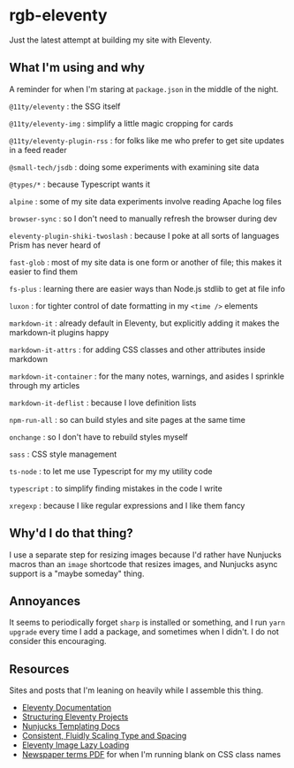 # rgb-eleventy

Just the latest attempt at building my site with Eleventy.

## What I'm using and why

A reminder for when I'm staring at `package.json` in the middle of the night.


`@11ty/eleventy`
: the SSG itself

`@11ty/eleventy-img`
: simplify a little magic cropping for cards

`@11ty/eleventy-plugin-rss`
: for folks like me who prefer to get site updates in a feed reader

`@small-tech/jsdb`
: doing some experiments with examining site data

`@types/*`
: because Typescript wants it

`alpine`
: some of my site data experiments involve reading Apache log files

`browser-sync`
: so I don't need to manually refresh the browser during dev

`eleventy-plugin-shiki-twoslash`
: because I poke at all sorts of languages Prism has never heard of

`fast-glob`
: most of my site data is one form or another of file; this makes it easier to find them

`fs-plus`
: learning there are easier ways than Node.js stdlib to get at file info

`luxon`
: for tighter control of date formatting in my `<time />` elements

`markdown-it`
: already default in Eleventy, but explicitly adding it makes the markdown-it plugins happy

`markdown-it-attrs`
: for adding CSS classes and other attributes inside markdown

`markdown-it-container`
: for the many notes, warnings, and asides I sprinkle through my articles

`markdown-it-deflist`
: because I love definition lists

`npm-run-all`
: so can build styles and site pages at the same time

`onchange`
: so I don't have to rebuild styles myself

`sass`
: CSS style management

`ts-node`
: to let me use Typescript for my my utility code

`typescript`
: to simplify finding mistakes in the code I write

`xregexp`
: because I like regular expressions and I like them fancy

## Why'd I do that thing?

I use a separate step for resizing images because I'd rather have Nunjucks
macros than an `image` shortcode that resizes images, and Nunjucks async
support is a "maybe someday" thing.

## Annoyances

It seems to periodically forget `sharp` is installed or something, and I run
`yarn upgrade` every time I add a package, and sometimes when I didn't. I do
not consider this encouraging.

## Resources

Sites and posts that I'm leaning on heavily while I assemble this thing.

- [Eleventy Documentation](https://www.11ty.dev/docs/)
- [Structuring Eleventy
  Projects](https://www.webstoemp.com/blog/eleventy-projects-structure/)
- [Nunjucks Templating
  Docs](https://mozilla.github.io/nunjucks/templating.html)
- [Consistent, Fluidly Scaling Type and Spacing](https://css-tricks.com/consistent-fluidly-scaling-type-and-spacing/)
- [Eleventy Image Lazy Loading](https://www.aleksandrhovhannisyan.com/blog/eleventy-image-lazy-loading/) 
- [Newspaper terms
  PDF](https://nieonline.com/coloradonie/downloads/journalism/GlossaryOfNewspaperTerms.pdf)
  for when I'm running blank on CSS class names

